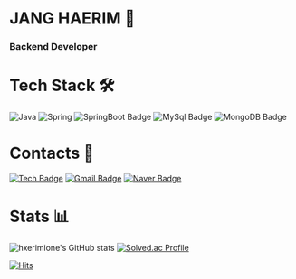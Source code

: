 # JANG HAERIM 🍒
### Backend Developer
# Tech Stack 🛠

![Java](https://img.shields.io/badge/Java-007396.svg?&style=flat-square&logo=Java&logoColor=white)
![Spring](https://img.shields.io/badge/Spring-green.svg?style=flat-square&logo=spring&logoColor=white)
![SpringBoot Badge](https://img.shields.io/badge/-SpringBoot-6DB33F?style=flat-square&logo=springBoot&logoColor=white)
![MySql Badge](https://img.shields.io/badge/-MySql-yellow?style=flat-square&logo=Mysql&logoColor=white)
![MongoDB Badge](https://img.shields.io/badge/-MongoDB-purple?style=flat-square&logo=MongoDB&logoColor=white)

# Contacts 💌


[![Tech  Badge](http://img.shields.io/badge/-Tech%20blog-black?style=flat-square&logo=GitHub%20Sponsors&logoColor=white&link=https://hxerimione.tistory.com)](https://hxerimione.tistory.com)
[![Gmail Badge](https://img.shields.io/badge/Gmail-d14836?style=flat-square&logo=Gmail&logoColor=white&link=mailto:purejang98@gmail.com)](mailto:purejang98@gmail.com)
[![Naver Badge](https://img.shields.io/badge/Naver-03C75A?style=flat-square&logo=Naver&logoColor=white&link=mailto:purejang98@naver.com)](mailto:purejang98@naver.com)

# Stats 📊

![hxerimione's GitHub stats](https://github-readme-stats.vercel.app/api?username=hxerimione&show_icons=true&theme=radical)
[![Solved.ac Profile](http://mazassumnida.wtf/api/v2/generate_badge?boj=hxerimione)](https://solved.ac/hxerimione/)

[![Hits](https://hits.seeyoufarm.com/api/count/incr/badge.svg?url=https%3A%2F%2Fgithub.com%2Fhxerimione%2Fhit-counter&count_bg=%23FF8080&title_bg=%23555555&icon=&icon_color=%23E7E7E7&title=hits&edge_flat=false)](https://hits.seeyoufarm.com)




